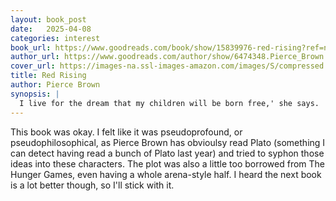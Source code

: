 ```yaml
---
layout: book_post
date:   2025-04-08
categories: interest
book_url: https://www.goodreads.com/book/show/15839976-red-rising?ref=nav_sb_ss_1_10
author_url: https://www.goodreads.com/author/show/6474348.Pierce_Brown
cover_url: https://images-na.ssl-images-amazon.com/images/S/compressed.photo.goodreads.com/books/1654571908i/18046624._SX150_.jpg
title: Red Rising
author: Pierce Brown
synopsis: |
  I live for the dream that my children will be born free,' she says. 'That they will be what they like. That they will own the land their father gave them.' 'I live for you,' I say sadly. Eo kisses my cheek. 'Then you must live for more.' Darrow is a Red, a member of the lowest caste in the color-coded society of the future. Like his fellow Reds, he works all day, believing that he and his people are making the surface of Mars livable for future generations. Yet he spends his life willingly, knowing that his blood and sweat will one day result in a better world for his children. But Darrow and his kind have been betrayed. Soon he discovers that humanity already reached the surface generations ago. Vast cities and sprawling parks spread across the planet. Darrow—and Reds like him—are nothing more than slaves to a decadent ruling class. Inspired by a longing for justice, and driven by the memory of lost love, Darrow sacrifices everything to infiltrate the legendary Institute, a proving ground for the dominant Gold caste, where the next generation of humanity's overlords struggle for power. He will be forced to compete for his life and the very future of civilization against the best and most brutal of Society's ruling class. There, he will stop at nothing to bring down his enemies... even if it means he has to become one of them to do so.
---
```


This book was okay. I felt like it was pseudoprofound, or pseudophilosophical, as Pierce Brown has obvioulsy read Plato (something I can detect having read a bunch of Plato last year) and tried to syphon those ideas into these characters. The plot was also a little too borrowed from The Hunger Games, even having a whole arena-style half. I heard the next book is a lot better though, so I'll stick with it.
